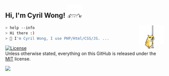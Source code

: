 <h2> Hi, I'm Cyril Wong! <img src="/media/files/giphy.gif" width="50"></h2>

<img align='right' src="/media/files/20200717001629.gif" width="80">

````bash
> help --info
> Hi there :)
> 💬 I'm Cyril Wong, I use PHP/Html/CSS/JS. ...
````

<a href="https://cyrilwong.mit-license.org/"><img src="https://img.shields.io/github/license/ikym/mit-license?style=flat-square.svg" alt="License"></a></br>
Unless otherwise stated, everything on this GitHub is released under the [MIT](https://cyrilwong.mit-license.org/) license.

![](https://github-readme-stats.vercel.app/api?username=cyrilsoy&show_icons=true&hide=[%22issues%22])

<!--
**cyrilsoy/cyrilsoy** is a ✨ _special_ ✨ repository because its `README.md` (this file) appears on your GitHub profile.
-->
